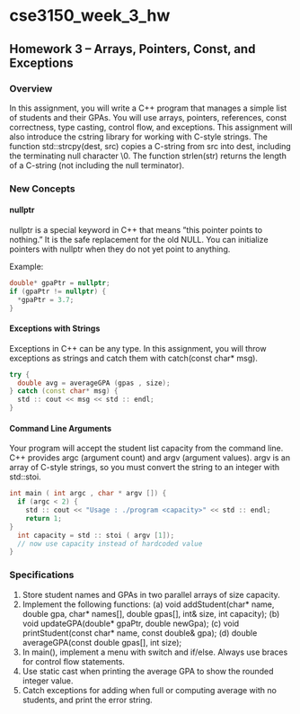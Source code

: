 # cse3150_week_3_hw

## Homework 3 – Arrays, Pointers, Const, and Exceptions

### Overview
In this assignment, you will write a C++ program that manages a simple list
of students and their GPAs. You will use arrays, pointers, references, const
correctness, type casting, control flow, and exceptions. This assignment will also
introduce the cstring library for working with C-style strings. The function
std::strcpy(dest, src) copies a C-string from src into dest, including the
terminating null character \0. The function strlen(str) returns the length of
a C-string (not including the null terminator).

### New Concepts
#### nullptr
nullptr is a special keyword in C++ that means ”this pointer points to nothing.” It is 
the safe replacement for the old NULL. You can initialize pointers with nullptr when they 
do not yet point to anything. 

Example:
```cpp
double* gpaPtr = nullptr;
if (gpaPtr != nullptr) {
  *gpaPtr = 3.7;
}
```

#### Exceptions with Strings
Exceptions in C++ can be any type. In this assignment, you will throw exceptions 
as strings and catch them with catch(const char* msg).
```cpp
try {
  double avg = averageGPA (gpas , size);
} catch (const char* msg) {
  std :: cout << msg << std :: endl;
}
```

#### Command Line Arguments
Your program will accept the student list capacity from the command line. C++
provides argc (argument count) and argv (argument values). argv is an array
of C-style strings, so you must convert the string to an integer with std::stoi.
```cpp
int main ( int argc , char * argv []) {
  if (argc < 2) {
    std :: cout << "Usage : ./program <capacity>" << std :: endl;
    return 1;
}
  int capacity = std :: stoi ( argv [1]);
  // now use capacity instead of hardcoded value
}
```

### Specifications
1. Store student names and GPAs in two parallel arrays of size capacity.
2. Implement the following functions:
(a) void addStudent(char* name, double gpa, char* names[], double
gpas[], int& size, int capacity);
(b) void updateGPA(double* gpaPtr, double newGpa);
(c) void printStudent(const char* name, const double& gpa);
(d) double averageGPA(const double gpas[], int size);
3. In main(), implement a menu with switch and if/else. Always use
braces for control flow statements.
4. Use static cast<int> when printing the average GPA to show the rounded
integer value.
5. Catch exceptions for adding when full or computing average with no students, and print the error string.
